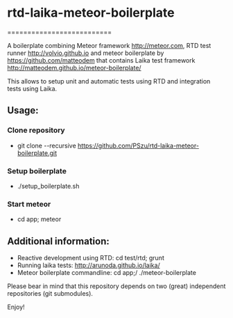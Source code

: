 # rtd-laika-meteor-boilerplate
==========================

A boilerplate combining Meteor framework http://meteor.com, RTD test runner http://volvio.github.io and meteor boilerplate by https://github.com/matteodem that contains Laika test framework http://matteodem.github.io/meteor-boilerplate/

This allows to setup unit and automatic tests using RTD and integration tests using Laika.

## Usage:

### Clone repository

* git clone --recursive https://github.com/PSzu/rtd-laika-meteor-boilerplate.git

### Setup boilerplate

* ./setup_boilerplate.sh

### Start meteor

* cd app; meteor

## Additional information:

* Reactive development using RTD: cd test/rtd; grunt
* Running laika tests: http://arunoda.github.io/laika/
* Meteor boilerplate commandline: cd app;/ ./meteor-boilerplate

Please bear in mind that this repository depends on two (great) independent repositories (git submodules).

Enjoy!

